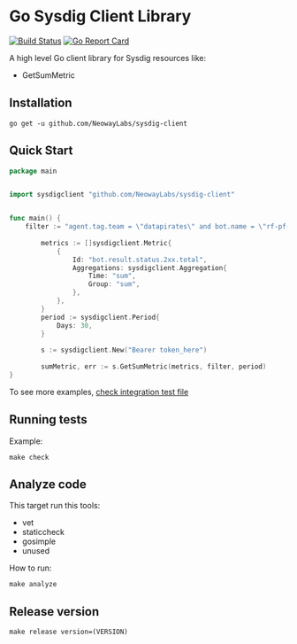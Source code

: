 # Go Sysdig Client Library 


[![Build Status](https://travis-ci.org/NeowayLabs/gootstrap.svg?branch=master)](https://travis-ci.org/NeowayLabs/sysdig-client)
[![Go Report Card](https://goreportcard.com/badge/github.com/NeowayLabs/sysdig-client)](https://goreportcard.com/report/github.com/NeowayLabs/sysdig-client)

A high level Go client library for Sysdig resources like:

 * GetSumMetric


## Installation

`go get -u github.com/NeowayLabs/sysdig-client`

## Quick Start

```go
package main


import sysdigclient "github.com/NeowayLabs/sysdig-client"


func main() {
	filter := "agent.tag.team = \"datapirates\" and bot.name = \"rf-pf-input\""
    
    	metrics := []sysdigclient.Metric{
    		{
    			Id: "bot.result.status.2xx.total",
    			Aggregations: sysdigclient.Aggregation{
    				Time: "sum",
    				Group: "sum",
    			},
    		},
    	}
    	period := sysdigclient.Period{
    		Days: 30,
    	}
    
    	s := sysdigclient.New("Bearer token_here")
    	
    	sumMetric, err := s.GetSumMetric(metrics, filter, period)
}
```

To see more examples, [check integration test file](sysdigcli_integration_test.go)


## Running tests

Example:

    make check
    

## Analyze code

This target run this tools:

 * vet 
 * staticcheck 
 * gosimple
 * unused 

How to run:

    make analyze

## Release version

    make release version=(VERSION)